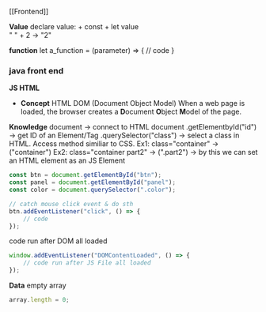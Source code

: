 [[Frontend]]

**Value**
declare value:
	+ const
	+ let
value  
	" " + 2 -> "2"


**function**
let a_function = (parameter) => {
	// code
}


### java front end
**JS HTML**

+ **Concept**
	HTML DOM (Document Object Model)
		When a web page is loaded, the browser creates a **D**ocument **O**bject **M**odel of the page.


**Knowledge**
document -> connect to HTML document
.getElementbyId("id") -> get ID of an Element/Tag
.querySelector("class") -> select a class in HTML. Access method similiar to CSS. 
	Ex1: class="container" -> ("container")
	Ex2: class="container part2" -> (".part2")
-> by this we can set an HTML element as an JS Element
```js
const btn = document.getElementById("btn");
const panel = document.getElementById("panel");
const color = document.querySelector(".color");

// catch mouse click event & do sth
btn.addEventListener("click", () => {
	// code
});
```

code run after DOM all loaded
```js
window.addEventListener("DOMContentLoaded", () => {
	// code run after JS File all loaded
});
```



**Data**
empty array
```js
array.length = 0;
```